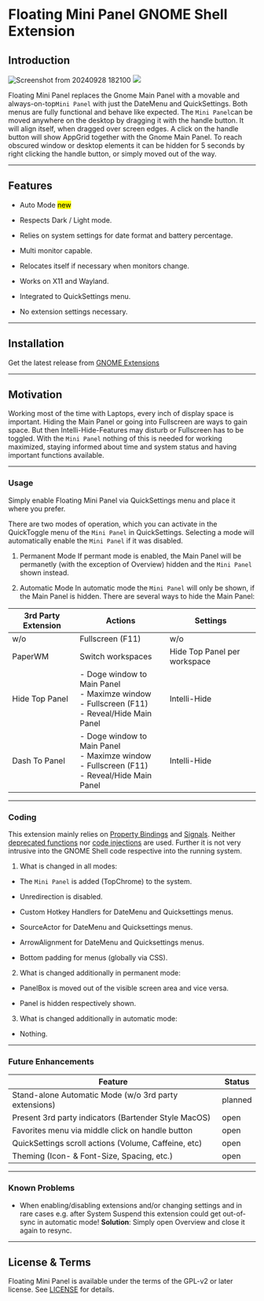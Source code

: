 # Floating Mini Panel GNOME Shell Extension

## Introduction

 ![Screenshot from 20240928 182100](file:///home/geri/Projects/floating-mini-panel@ghi59.github.com/img/Floating-Mini-Panel-Dark.png?msec=1751949159799) ![](file:///home/geri/Projects/floating-mini-panel@ghi59.github.com/img/Floating-Mini-Panel-Light.png?msec=1751949159799)

Floating Mini Panel replaces the Gnome Main Panel with a movable and always-on-top`Mini Panel` with just the DateMenu and QuickSettings. Both menus are fully functional and behave like expected. The `Mini Panel`can be moved anywhere on the desktop by dragging it with the handle button. It will align itself, when dragged over screen edges. A click on the handle button will show AppGrid together with the Gnome Main Panel. To reach obscured window or desktop elements it can be hidden for 5 seconds by right clicking the handle button, or simply moved out of the way.

---

## Features

- Auto Mode <mark>new</mark>
  
- Respects Dark / Light mode.
  
- Relies on system settings for date format and battery percentage.
  
- Multi monitor capable.
  
- Relocates itself if necessary when monitors change.
  
- Works on X11 and Wayland.
  
- Integrated to QuickSettings menu.
  
- No extension settings necessary.
  

---

## Installation

Get the latest release from [GNOME Extensions](https://extensions.gnome.org/extension/8274/floating-mini-panel/)

---

## Motivation

Working most of the time with Laptops, every inch of display space is important. Hiding the Main Panel or going into Fullscreen are ways to gain space. But then Intelli-Hide-Features may disturb or Fullscreen has to be toggled. With the `Mini Panel` nothing of this is needed for working maximized, staying informed about time and system status and having important functions available.

---

### Usage

Simply enable Floating Mini Panel via QuickSettings menu and place it where you prefer.

There are two modes of operation, which you can activate in the QuickToggle menu of the `Mini Panel` in QuickSettings. Selecting a mode will automatically enable the `Mini Panel` if it was disabled.

1. Permanent Mode
  If permant mode is enabled, the Main Panel will be permanetly (with the exception of Overview) hidden and the `Mini Panel` shown instead.
  
2. Automatic Mode
  In automatic mode the `Mini Panel` will only be shown, if the Main Panel is hidden. There are several ways to hide the Main Panel:
  
  | 3rd Party Extension | Actions | Settings |
  | --- | --- | --- |
  | w/o | Fullscreen (F11) | w/o |
  | PaperWM | Switch workspaces | Hide Top Panel per workspace |
  | Hide Top Panel | - Doge window to Main Panel<br/>- Maximze window<br/>- Fullscreen (F11)<br/>- Reveal/Hide Main Panel | Intelli-Hide |
  | Dash To Panel | - Doge window to Main Panel<br/>- Maximze window<br/>- Fullscreen (F11)<br/>- Reveal/Hide Main Panel | Intelli-Hide |
  

---

### Coding

This extension mainly relies on <u>Property Bindings</u> and <u>Signals</u>. Neither <u>deprecated functions</u> nor <u>code injections</u> are used. Further it is not very intrusive into the GNOME Shell code respective into the running system.

1. What is changed in all modes:
  
  - The `Mini Panel` is added (TopChrome) to the system.
    
  - Unredirection is disabled.
    
  - Custom Hotkey Handlers for DateMenu and Quicksettings menus.
    
  - SourceActor for DateMenu and Quicksettings menus.
    
  - ArrowAlignment for DateMenu and Quicksettings menus.
    
  - Bottom padding for menus (globally via CSS).
    
2. What is changed additionally in permanent mode:
  
  - PanelBox is moved out of the visible screen area and vice versa.
    
  - Panel is hidden respectively shown.
    
3. What is changed additionally in automatic mode:
  
  - Nothing.

---

### Future Enhancements

| Feature | Status |
| --- | --- |
| Stand-alone Automatic Mode (w/o 3rd party extensions) | planned |
| Present 3rd party indicators (Bartender Style MacOS) | open |
| Favorites menu via middle click on handle button | open |
| QuickSettings scroll actions (Volume, Caffeine, etc) | open |
| Theming (Icon- & Font-Size, Spacing, etc.) | open |

---

### Known Problems

- When enabling/disabling extensions and/or changing settings and in rare cases e.g. after System Suspend this extension could get out-of-sync in automatic mode!
  **Solution**: Simply open Overview and close it again to resync.

---

## License & Terms

Floating Mini Panel is available under the terms of the GPL-v2 or later license. See [LICENSE](https://github.com/ghi59/floating-mini-panel/blob/master/LICENSE) for details.

